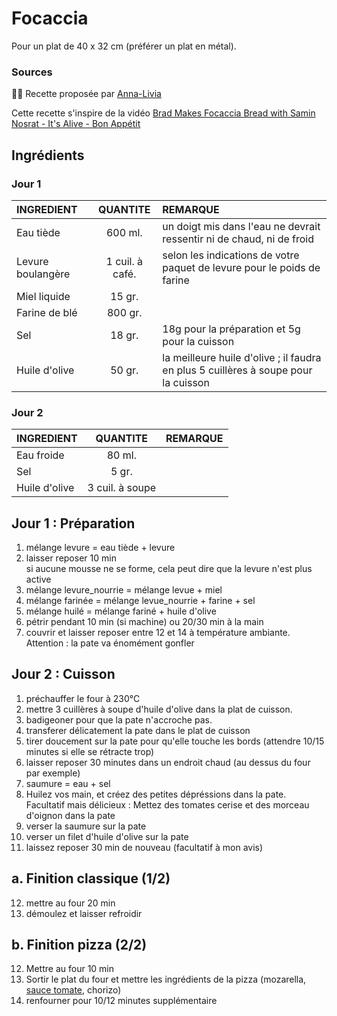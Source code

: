 # Focaccia

Pour un plat de 40 x 32 cm (préférer un plat en métal).

### Sources
👩‍🍳 Recette proposée par [Anna-Livia](https://github.com/Anna-Livia)

Cette recette s'inspire de la vidéo [Brad Makes Focaccia Bread with Samin Nosrat - It's Alive - Bon Appétit](https://www.youtube.com/watch?v=RQOhAeNAjKc)

## Ingrédients

### Jour 1
<table>
    <thead>
        <tr>
            <th align="left">INGREDIENT</th>
            <th align="center">QUANTITE</th>
            <th align="left">REMARQUE</th>
        </tr>
    </thead>
    <tbody>
        <tr>
            <td>Eau tiède</td>
            <td align="center">600 ml.</td>
            <td align="left">un doigt mis dans l'eau ne devrait ressentir ni de chaud, ni de froid</td>
        </tr>
        <tr>
            <td>Levure boulangère</td>
            <td align="center">1 cuil. à café.</td>
            <td align="left">selon les indications de votre paquet de levure pour le poids de farine</td>
        </tr>
        <tr>
            <td>Miel liquide</td>
            <td align="center">15 gr.</td>
            <td align="left"></td>
        </tr>
        <tr>
            <td>Farine de blé</td>
            <td align="center">800 gr.</td>
            <td align="left"></td>
        </tr>
        <tr>
            <td>Sel</td>
            <td align="center">18 gr.</td>
            <td align="left">18g pour la préparation et 5g pour la cuisson</td>
        </tr>
        <tr>
            <td>Huile d'olive</td>
            <td align="center">50 gr.</td>
            <td align="left">la meilleure huile d'olive ; il faudra en plus 5 cuillères à soupe pour la cuisson</td>
        </tr>
    </tbody>
</table>

### Jour 2

<table>
    <thead>
        <tr>
            <th align="left">INGREDIENT</th>
            <th align="center">QUANTITE</th>
            <th align="left">REMARQUE</th>
        </tr>
    </thead>
    <tbody>
        <tr>
            <td>Eau froide</td>
            <td align="center">80 ml.</td>
            <td align="left"></td>
        </tr>
        <tr>
            <td>Sel</td>
            <td align="center">5 gr.</td>
            <td align="left"></td>
        </tr>
        <tr>
            <td>Huile d'olive</td>
            <td align="center">3 cuil. à soupe</td>
            <td align="left"></td>
        </tr>
    </tbody>
</table>

## Jour 1 : Préparation

1. mélange levure = eau tiède + levure
2. laisser reposer 10 min  
   si aucune mousse ne se forme, cela peut dire que la levure n'est plus active
3. mélange levure_nourrie = mélange levue + miel
4. mélange farinée = mélange levue_nourrie + farine + sel
5. mélange huilé = mélange fariné + huile d'olive
6. pétrir pendant 10 min (si machine) ou 20/30 min à la main
7. couvrir et laisser reposer entre 12 et 14 à température ambiante.
Attention : la pate va énomément gonfler


## Jour 2 : Cuisson

1. préchauffer le four à 230°C
2. mettre 3 cuillères à soupe d'huile d'olive dans la plat de cuisson.
3. badigeoner pour que la pate n'accroche pas.
4. transferer délicatement la pate dans le plat de cuisson
5. tirer doucement sur la pate pour qu'elle touche les bords (attendre 10/15 minutes si elle se rétracte trop)
6. laisser reposer 30 minutes dans un endroit chaud (au dessus du four par exemple)
7. saumure = eau + sel
8. Huilez vos main, et créez des petites dépréssions dans la pate. Facultatif mais délicieux : Mettez des tomates cerise et des morceau d'oignon dans la pate
9. verser la saumure sur la pate
10. verser un filet d'huile d'olive sur la pate
11. laissez reposer 30 min de nouveau (facultatif à mon avis)

## a. Finition classique (1/2)
12. mettre au four 20 min
13. démoulez et laisser refroidir

## b. Finition pizza (2/2)
12. Mettre au four 10 min
13. Sortir le plat du four et mettre les ingrédients de la pizza (mozarella, [sauce tomate](https://www.bonappetit.com/recipe/fresh-tomato-pizza-sauce), chorizo)
14. renfourner pour 10/12 minutes supplémentaire
